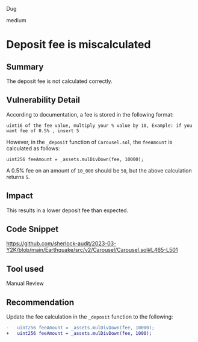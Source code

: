 Dug

medium

# Deposit fee is miscalculated

## Summary

The deposit fee is not calculated correctly.

## Vulnerability Detail

According to documentation, a fee is stored in the following format:

```solidity
uint16 of the fee value, multiply your % value by 10, Example: if you want fee of 0.5% , insert 5
```

However, in the `_deposit` function of `Carousel.sol`, the `feeAmount` is calculated as follows:

```solidity
uint256 feeAmount = _assets.mulDivDown(fee, 10000);
```

A 0.5% fee on an amount of `10_000` should be `50`, but the above calculation returns `5`.

## Impact

This results in a lower deposit fee than expected.

## Code Snippet

https://github.com/sherlock-audit/2023-03-Y2K/blob/main/Earthquake/src/v2/Carousel/Carousel.sol#L465-L501

## Tool used

Manual Review

## Recommendation

Update the fee calculation in the `_deposit` function to the following:

```diff
-   uint256 feeAmount = _assets.mulDivDown(fee, 10000);
+   uint256 feeAmount = _assets.mulDivDown(fee, 1000);
```
